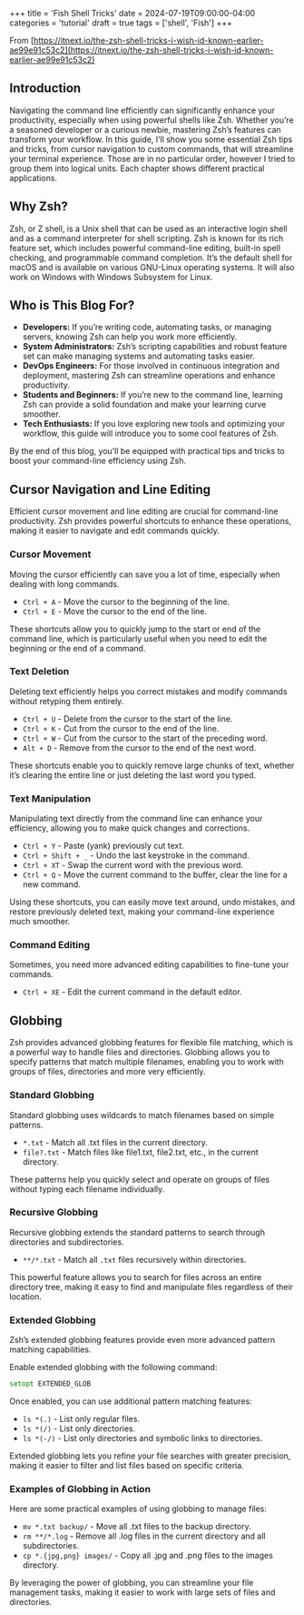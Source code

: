 +++
title = 'Fish Shell Tricks'
date = 2024-07-19T09:00:00-04:00
categories = 'tutorial'
draft = true
tags = ['shell', 'Fish']
+++

From [https://itnext.io/the-zsh-shell-tricks-i-wish-id-known-earlier-ae99e91c53c2](https://itnext.io/the-zsh-shell-tricks-i-wish-id-known-earlier-ae99e91c53c2)

## Introduction

Navigating the command line efficiently can significantly enhance your productivity,
especially when using powerful shells like Zsh. Whether you’re a seasoned developer or a
curious newbie, mastering Zsh’s features can transform your workflow. In this guide,
I’ll show you some essential Zsh tips and tricks, from cursor navigation to custom
commands, that will streamline your terminal experience. Those are in no particular
order, however I tried to group them into logical units. Each chapter shows different
practical applications.

## Why Zsh?

Zsh, or Z shell, is a Unix shell that can be used as an interactive login shell and as a
command interpreter for shell scripting. Zsh is known for its rich feature set, which
includes powerful command-line editing, built-in spell checking, and programmable
command completion. It’s the default shell for macOS and is available on various
GNU-Linux operating systems. It will also work on Windows with Windows Subsystem for
Linux.

## Who is This Blog For?

- **Developers:** If you’re writing code, automating tasks, or managing servers, knowing
  Zsh can help you work more efficiently.
- **System Administrators:** Zsh’s scripting capabilities and robust feature set can
  make managing systems and automating tasks easier.
- **DevOps Engineers:** For those involved in continuous integration and deployment,
  mastering Zsh can streamline operations and enhance productivity.
- **Students and Beginners:** If you’re new to the command line, learning Zsh can
  provide a solid foundation and make your learning curve smoother.
- **Tech Enthusiasts:** If you love exploring new tools and optimizing your workflow,
  this guide will introduce you to some cool features of Zsh.

By the end of this blog, you’ll be equipped with practical tips and tricks to boost your
command-line efficiency using Zsh.

## Cursor Navigation and Line Editing

Efficient cursor movement and line editing are crucial for command-line productivity.
Zsh provides powerful shortcuts to enhance these operations, making it easier to
navigate and edit commands quickly.

### Cursor Movement

Moving the cursor efficiently can save you a lot of time, especially when dealing with
long commands.

- `Ctrl + A` - Move the cursor to the beginning of the line.
- `Ctrl + E` - Move the cursor to the end of the line.

These shortcuts allow you to quickly jump to the start or end of the command line, which
is particularly useful when you need to edit the beginning or the end of a command.

### Text Deletion

Deleting text efficiently helps you correct mistakes and modify commands without
retyping them entirely.

- `Ctrl + U` - Delete from the cursor to the start of the line.
- `Ctrl + K` - Cut from the cursor to the end of the line.
- `Ctrl + W` - Cut from the cursor to the start of the preceding word.
- `Alt + D` - Remove from the cursor to the end of the next word.

These shortcuts enable you to quickly remove large chunks of text, whether it’s clearing
the entire line or just deleting the last word you typed.

### Text Manipulation

Manipulating text directly from the command line can enhance your efficiency, allowing
you to make quick changes and corrections.

- `Ctrl + Y` - Paste (yank) previously cut text.
- `Ctrl + Shift + _` - Undo the last keystroke in the command.
- `Ctrl + XT` - Swap the current word with the previous word.
- `Ctrl + Q` - Move the current command to the buffer, clear the line for a new command.

Using these shortcuts, you can easily move text around, undo mistakes, and restore
previously deleted text, making your command-line experience much smoother.

### Command Editing

Sometimes, you need more advanced editing capabilities to fine-tune your commands.

- `Ctrl + XE` - Edit the current command in the default editor.

## Globbing

Zsh provides advanced globbing features for flexible file matching, which is a powerful
way to handle files and directories. Globbing allows you to specify patterns that match
multiple filenames, enabling you to work with groups of files, directories and more very
efficiently.

### Standard Globbing

Standard globbing uses wildcards to match filenames based on simple patterns.

- `*.txt` - Match all .txt files in the current directory.
- `file?.txt` - Match files like file1.txt, file2.txt, etc., in the current directory.

These patterns help you quickly select and operate on groups of files without typing
each filename individually.

### Recursive Globbing

Recursive globbing extends the standard patterns to search through directories and
subdirectories.

- `**/*.txt` - Match all `.txt` files recursively within directories.

This powerful feature allows you to search for files across an entire directory tree,
making it easy to find and manipulate files regardless of their location.

### Extended Globbing

Zsh’s extended globbing features provide even more advanced pattern matching
capabilities.

Enable extended globbing with the following command:

```zsh
setopt EXTENDED_GLOB
```

Once enabled, you can use additional pattern matching features:

- `ls *(.)` - List only regular files.
- `ls *(/)` - List only directories.
- `ls *(-/)` - List only directories and symbolic links to directories.

Extended globbing lets you refine your file searches with greater precision, making it
easier to filter and list files based on specific criteria.

### Examples of Globbing in Action

Here are some practical examples of using globbing to manage files:

- `mv *.txt backup/` - Move all .txt files to the backup directory.
- `rm **/*.log` - Remove all .log files in the current directory and all subdirectories.
- `cp *.{jpg,png} images/` - Copy all .jpg and .png files to the images directory.

By leveraging the power of globbing, you can streamline your file management tasks,
making it easier to work with large sets of files and directories.
